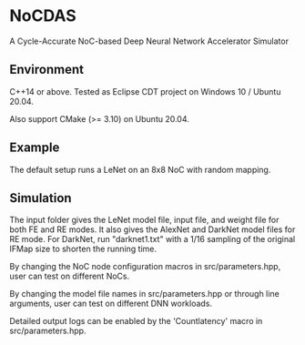# NoCDAS
A Cycle-Accurate NoC-based Deep Neural Network Accelerator Simulator

## Environment
C++14 or above.
Tested as Eclipse CDT project on Windows 10 / Ubuntu 20.04.

Also support CMake (>= 3.10) on Ubuntu 20.04.

## Example
The default setup runs a LeNet on an 8x8 NoC with random mapping.

## Simulation

The input folder gives the LeNet model file, input file, and weight file for both FE and RE modes.
It also gives the AlexNet and DarkNet model files for RE mode. 
For DarkNet, run "darknet1.txt" with a 1/16 sampling of the original IFMap size to shorten the running time.

By changing the NoC node configuration macros in src/parameters.hpp, user can test on different NoCs.

By changing the model file names in src/parameters.hpp or through line arguments, user can test on different DNN workloads.

Detailed output logs can be enabled by the 'Countlatency' macro in src/parameters.hpp.